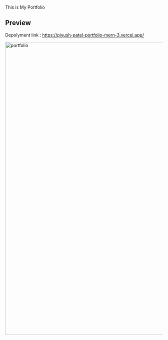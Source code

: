 This is My Portfolio
## Preview

Depolyment link : https://piyush-patel-portfolio-mern-3.vercel.app/

<img width="937" alt="portfolio" src="https://github.com/piyushpatelcodes/Portfolio-MERN3/assets/136020845/ef51d112-45b7-4056-a28b-3a1872c4e887">

